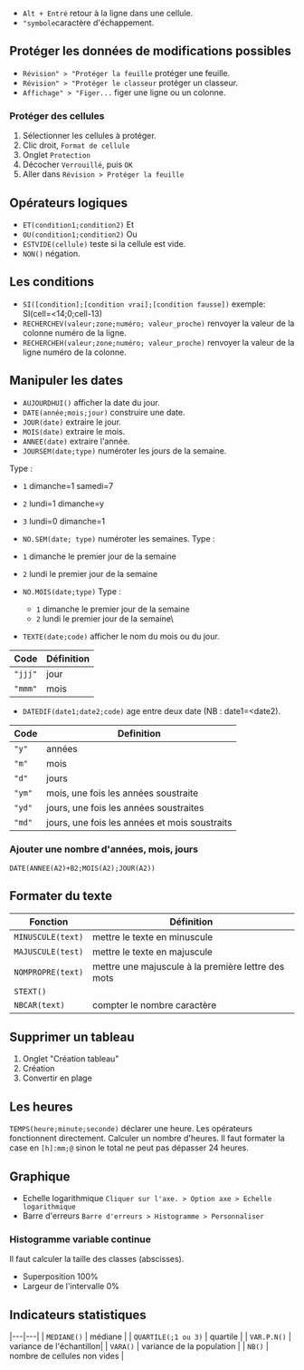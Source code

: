 * `Alt + Entré` retour à la ligne dans une cellule.
* `"symbole`caractère d'échappement.

## Protéger les données de modifications possibles

* `Révision" > "Protéger la feuille` protéger une feuille.
* `Révision" > "Protéger le classeur` protéger un classeur.
* `Affichage" > "Figer...` figer une ligne ou un colonne.

### Protéger des cellules

1. Sélectionner les cellules à protéger.
2. Clic droit, `Format de cellule`
3. Onglet `Protection`
4. Décocher `Verrouillé`, puis `OK`
5. Aller dans `Révision > Protéger la feuille`

## Opérateurs logiques

* `ET(condition1;condition2)` Et
* `OU(condition1;condition2)` Ou
* `ESTVIDE(cellule)` teste si la cellule est vide.
* `NON()` négation. 

## Les conditions

* `SI([condition];[condition vrai];[condition fausse])` exemple: SI(cell=<14;0;cell-13)
* `RECHERCHEV(valeur;zone;numéro; valeur_proche)` renvoyer la valeur de la colonne numéro de la ligne.
* `RECHERCHEH(valeur;zone;numéro; valeur_proche)` renvoyer la valeur de la ligne numéro de la colonne.

## Manipuler les dates

* `AUJOURDHUI()` afficher la date du jour.
* `DATE(année;mois;jour)` construire une date.
* `JOUR(date)` extraire le jour.
* `MOIS(date)` extraire le mois.
* `ANNEE(date)` extraire l'année.
* `JOURSEM(date;type)` numéroter les jours de la semaine.

Type :
  * `1` dimanche=1 samedi=7
  * `2` lundi=1 dimanche=y
  * `3` lundi=0 dimanche=1
  * `NO.SEM(date; type)` numéroter les semaines. Type :
  * `1` dimanche le premier jour de la semaine
  * `2` lundi le premier jour de la semaine

* `NO.MOIS(date;type)`
Type :
  * `1` dimanche le premier jour de la semaine
  * `2` lundi le premier jour de la semaine\
 
 * `TEXTE(date;code)` afficher le nom du mois ou du jour.

| Code | Définition |
|---|---|
| `"jjj"` | jour |
| `"mmm"` | mois |

* `DATEDIF(date1;date2;code)` age entre deux date (NB : date1=<date2).

| Code | Definition|
|---|---|
| `"y"` | années |
| `"m"` | mois |
| `"d"` | jours |
| `"ym"` | mois, une fois les années soustraite |
| `"yd"` | jours, une fois les années soustraites |
| `"md"` | jours, une fois les années et mois soustraits |

### Ajouter une nombre d'années, mois, jours

```
DATE(ANNEE(A2)+B2;MOIS(A2);JOUR(A2))
```

## Formater du texte

| Fonction | Définition |
|---|---|
| `MINUSCULE(text)` | mettre le texte en minuscule |
| `MAJUSCULE(test)` | mettre le texte en majuscule |
| `NOMPROPRE(text)` | mettre une majuscule à la première lettre des mots |
| `STEXT()` | |
| `NBCAR(text)` | compter le nombre caractère |

## Supprimer un tableau

1. Onglet "Création tableau"
2. Création
3. Convertir en plage

## Les heures

`TEMPS(heure;minute;seconde)` déclarer une heure.
Les opérateurs fonctionnent directement. 
Calculer un nombre d'heures. Il faut formater la case en `[h]:mm;@` sinon le total ne peut pas dépasser 24 heures.

## Graphique 

* Echelle logarithmique `Cliquer sur l'axe. > Option axe > Echelle logarithmique`
* Barre d'erreurs `Barre d'erreurs > Histogramme > Personnaliser`


### Histogramme variable continue

Il faut calculer la taille des classes (abscisses).
* Superposition 100%
* Largeur de l'intervalle 0%

## Indicateurs statistiques

|---|---|
| `MEDIANE()` | médiane |
| `QUARTILE(;1 ou 3)` | quartile |
| `VAR.P.N()` | variance de l'échantillon|
| `VARA()` | variance de la population  |
| `NB()` | nombre de cellules non vides | 
